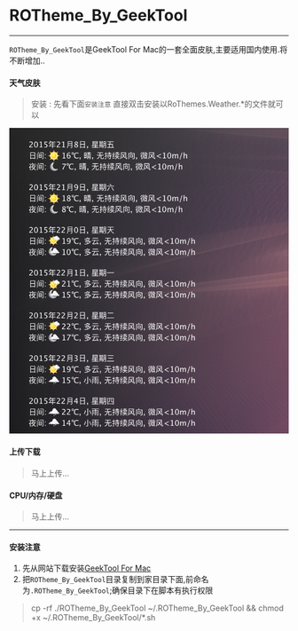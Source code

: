 # ROTheme_By_GeekTool
---
`ROTheme_By_GeekTool`是GeekTool For Mac的一套全面皮肤,主要适用国内使用.将不断增加..

####  天气皮肤 ####

> 安装 : 
> 先看下面`安装注意`
> 直接双击安装以RoThemes.Weather.*的文件就可以

![](https://raw.githubusercontent.com/rongl/ROTheme_By_GeekTool/master/info/weather.png)


####  上传下载 ####

> 马上上传...


####  CPU/内存/硬盘 ####

> 马上上传...

---

####  安装注意 ####

1. 先从网站下载安装[GeekTool For Mac](http://projects.tynsoe.org/en/geektool/download.php)
2. 把`ROTheme_By_GeekTool`目录复制到家目录下面,前命名为`.ROTheme_By_GeekTool`;确保目录下在脚本有执行权限

> cp -rf ./ROTheme_By_GeekTool ~/.ROTheme_By_GeekTool && chmod +x ~/.ROTheme_By_GeekTool/*.sh







